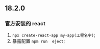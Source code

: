 ##  18.2.0



###  官方安装的 react

1. `npx create-react-app my-app(工程名字)`;
2. 暴露配置 `npm run  eject`;



